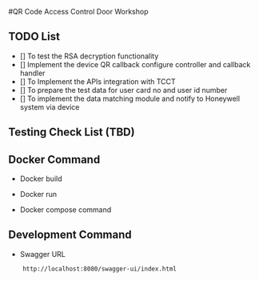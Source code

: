 #QR Code Access Control Door Workshop

## TODO List
- [] To test the RSA decryption functionality
- [] Implement the device QR callback configure controller and callback handler
- [] To Implement the APIs integration with TCCT
- [] To prepare the test data for user card no and user id number
- [] To implement the data matching module and notify to Honeywell system via device

## Testing Check List (TBD)

## Docker Command
- Docker build

- Docker run

- Docker compose command

## Development Command
- Swagger URL

```
	http://localhost:8080/swagger-ui/index.html
```

